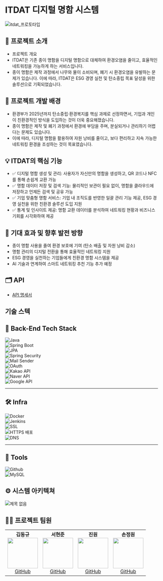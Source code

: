 # ITDAT 디지털 명함 시스템
![itdat_프로토타입](https://github.com/user-attachments/assets/93109291-0366-46ce-af67-3c9f9d448ae5)

## 📌 프로젝트 소개
- 프로젝트 개요
- ITDAT은 기존 종이 명함을 디지털 명함으로 대체하여 환경오염을 줄이고, 효율적인 네트워킹을 가능하게 하는 서비스입니다.
- 종이 명함은 제작 과정에서 나무와 물이 소비되며, 폐기 시 환경오염을 유발하는 문제가 있습니다. 이에 따라, ITDAT은 ESG 경영 실천 및 탄소중립 목표 달성을 위한 솔루션으로 기획되었습니다.

## 🌱  프로젝트 개발 배경
- 환경부가 2025년까지 탄소중립·환경복지를 핵심 과제로 선정하면서, 기업과 개인이 친환경적인 방식을 도입하는 것이 더욱 중요해졌습니다.
- 종이 명함은 제작 및 폐기 과정에서 환경에 부담을 주며, 분실되거나 관리하기 어렵다는 문제도 있습니다.
- 이에 따라, 디지털 명함을 활용하여 자원 낭비를 줄이고, 보다 편리하고 지속 가능한 네트워킹 환경을 조성하는 것이 목표였습니다.

## 💡 ITDAT의 핵심 기능
- ✅ 디지털 명함 생성 및 관리: 사용자가 자신만의 명함을 생성하고, QR 코드나 NFC를 통해 손쉽게 교환 가능
- ✅ 명함 데이터 저장 및 검색 기능: 물리적인 보관이 필요 없이, 명함을 클라우드에 저장하고 언제든 검색 및 공유 가능
- ✅ 기업 맞춤형 명함 서비스: 기업 내 조직도를 반영한 일괄 관리 기능 제공, ESG 경영 실천을 위한 친환경 솔루션 도입 지원
- ✅ 통계 및 인사이트 제공: 명함 교환 데이터를 분석하여 네트워킹 현황과 비즈니스 기회를 시각화하여 제공


## 🚀 기대 효과 및 향후 발전 방향
- 종이 명함 사용을 줄여 환경 보호에 기여 (탄소 배출 및 자원 낭비 감소)
- 명함 관리의 디지털 전환을 통해 효율적인 네트워킹 지원
- ESG 경영을 실천하는 기업들에게 친환경 명함 시스템을 제공
- AI 기술과 연계하여 스마트 네트워킹 추천 기능 추가 예정

## 🗂️ API
- [API 명세서](https://docs.google.com/spreadsheets/d/1GfJm25oclrC1F1lVo9e7SdV8qnmDxA-MVvHAA7A2jsA/edit?gid=1403407851#gid=1403407851)

## 기술 스텍
## 🚀 Back-End Tech Stack  

![Java](https://img.shields.io/badge/Java-ED8B00?style=for-the-badge&logo=openjdk&logoColor=white)  
![Spring Boot](https://img.shields.io/badge/Spring%20Boot-6DB33F?style=for-the-badge&logo=springboot&logoColor=white)  
![JPA](https://img.shields.io/badge/JPA-6DB33F?style=for-the-badge&logo=hibernate&logoColor=white)  
![Spring Security](https://img.shields.io/badge/Spring%20Security-6DB33F?style=for-the-badge&logo=springsecurity&logoColor=white)  
![Mail Sender](https://img.shields.io/badge/Mail%20Sender-6DB33F?style=for-the-badge)  
![OAuth](https://img.shields.io/badge/OAuth-3A3A3A?style=for-the-badge&logo=oauth&logoColor=white)  
![Kakao API](https://img.shields.io/badge/Kakao%20API-FFCD00?style=for-the-badge&logo=kakao&logoColor=black)  
![Naver API](https://img.shields.io/badge/Naver%20API-03C75A?style=for-the-badge&logo=naver&logoColor=white)  
![Google API](https://img.shields.io/badge/Google%20API-4285F4?style=for-the-badge&logo=google&logoColor=white)  

---

## 🛠 Infra  

![Docker](https://img.shields.io/badge/Docker-2496ED?style=for-the-badge&logo=docker&logoColor=white)  
![Jenkins](https://img.shields.io/badge/Jenkins-D24939?style=for-the-badge&logo=jenkins&logoColor=white)  
![SSL](https://img.shields.io/badge/SSL-000000?style=for-the-badge&logo=letsencrypt&logoColor=white)  
![HTTPS 배포](https://img.shields.io/badge/HTTPS%20배포-000000?style=for-the-badge)  
![DNS](https://img.shields.io/badge/DNS-0052CC?style=for-the-badge)  

---

## 🔧 Tools  

![Github](https://img.shields.io/badge/GitHub-181717?style=for-the-badge&logo=github&logoColor=white)  
![MySQL](https://img.shields.io/badge/MySQL-4479A1?style=for-the-badge&logo=mysql&logoColor=white)  

## ⚙ 시스템 아키텍쳐
![제목 없음](https://github.com/user-attachments/assets/82c7dc8f-7522-4054-aae9-79587cd45691)

## 💁‍♂️ 프로젝트 팀원
<table>
  <tr>
    <td align="center">
      <strong>김동규</strong><br>
      <img src="https://github.com/user-attachments/assets/48f2fbdf-8839-4498-a1c8-800e3185bc55" width="100"><br>
      <a href="https://github.com/nicdkim">GitHub</a>
    </td>
    <td align="center">
      <strong>서현준</strong><br>
      <img src="https://via.placeholder.com/100" width="100"><br>
      <a href="https://github.com/kimyounghee">GitHub</a>
    </td>
    <td align="center">
      <strong>진원</strong><br>
      <img src="https://via.placeholder.com/100" width="100"><br>
      <a href="https://github.com/leecheolsu">GitHub</a>
    </td>
    <td align="center">
      <strong>손정원</strong><br>
      <img src="https://via.placeholder.com/100" width="100"><br>
      <a href="https://github.com/leecheolsu">GitHub</a>
    </td>
  </tr>
</table>

